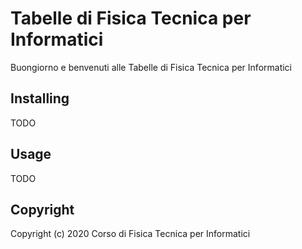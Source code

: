 # Tabelle di Fisica Tecnica per Informatici

Buongiorno e benvenuti alle Tabelle di Fisica Tecnica per Informatici

## Installing
TODO

## Usage
TODO

## Copyright

Copyright (c) 2020 Corso di Fisica Tecnica per Informatici 
